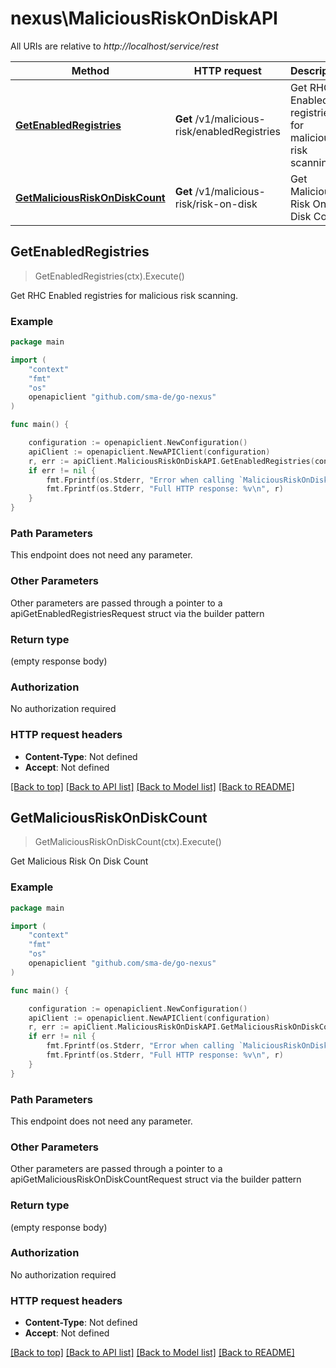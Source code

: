 # nexus\MaliciousRiskOnDiskAPI

All URIs are relative to *http://localhost/service/rest*

Method | HTTP request | Description
------------- | ------------- | -------------
[**GetEnabledRegistries**](MaliciousRiskOnDiskAPI.md#GetEnabledRegistries) | **Get** /v1/malicious-risk/enabledRegistries | Get RHC Enabled registries for malicious risk scanning.
[**GetMaliciousRiskOnDiskCount**](MaliciousRiskOnDiskAPI.md#GetMaliciousRiskOnDiskCount) | **Get** /v1/malicious-risk/risk-on-disk | Get Malicious Risk On Disk Count



## GetEnabledRegistries

> GetEnabledRegistries(ctx).Execute()

Get RHC Enabled registries for malicious risk scanning.

### Example

```go
package main

import (
	"context"
	"fmt"
	"os"
	openapiclient "github.com/sma-de/go-nexus"
)

func main() {

	configuration := openapiclient.NewConfiguration()
	apiClient := openapiclient.NewAPIClient(configuration)
	r, err := apiClient.MaliciousRiskOnDiskAPI.GetEnabledRegistries(context.Background()).Execute()
	if err != nil {
		fmt.Fprintf(os.Stderr, "Error when calling `MaliciousRiskOnDiskAPI.GetEnabledRegistries``: %v\n", err)
		fmt.Fprintf(os.Stderr, "Full HTTP response: %v\n", r)
	}
}
```

### Path Parameters

This endpoint does not need any parameter.

### Other Parameters

Other parameters are passed through a pointer to a apiGetEnabledRegistriesRequest struct via the builder pattern


### Return type

 (empty response body)

### Authorization

No authorization required

### HTTP request headers

- **Content-Type**: Not defined
- **Accept**: Not defined

[[Back to top]](#) [[Back to API list]](../README.md#documentation-for-api-endpoints)
[[Back to Model list]](../README.md#documentation-for-models)
[[Back to README]](../README.md)


## GetMaliciousRiskOnDiskCount

> GetMaliciousRiskOnDiskCount(ctx).Execute()

Get Malicious Risk On Disk Count

### Example

```go
package main

import (
	"context"
	"fmt"
	"os"
	openapiclient "github.com/sma-de/go-nexus"
)

func main() {

	configuration := openapiclient.NewConfiguration()
	apiClient := openapiclient.NewAPIClient(configuration)
	r, err := apiClient.MaliciousRiskOnDiskAPI.GetMaliciousRiskOnDiskCount(context.Background()).Execute()
	if err != nil {
		fmt.Fprintf(os.Stderr, "Error when calling `MaliciousRiskOnDiskAPI.GetMaliciousRiskOnDiskCount``: %v\n", err)
		fmt.Fprintf(os.Stderr, "Full HTTP response: %v\n", r)
	}
}
```

### Path Parameters

This endpoint does not need any parameter.

### Other Parameters

Other parameters are passed through a pointer to a apiGetMaliciousRiskOnDiskCountRequest struct via the builder pattern


### Return type

 (empty response body)

### Authorization

No authorization required

### HTTP request headers

- **Content-Type**: Not defined
- **Accept**: Not defined

[[Back to top]](#) [[Back to API list]](../README.md#documentation-for-api-endpoints)
[[Back to Model list]](../README.md#documentation-for-models)
[[Back to README]](../README.md)

